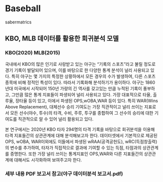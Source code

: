 # Baseball
sabermatrics
## KBO, MLB 데이터를 활용한 회귀분석 모델
### KBO(2020) MLB(2015)

  국내에서 KBO의 많은 인기로 사랑받고 있는 야구는 “기록의 스포츠”라고 불릴 정도로 경기 기록이 발달되어 있으며, 이를 바탕으로 한 다양한 통계 분석이 널리 사용되고 있다. 특히 야구는 몇 가지의 특정한 상황하에서 모든 경우의 수가 발생하여, 다른 스포츠 종목에 비해 정적인 특성이 있다. 따라서 기록화해 분석하기가 용이하다. 야구는 1860년대 미국에서 시작되어 150년 가량의 긴 역사를 갖고있는 만큼 누적된 기록이 풍부하고, 그만큼 많은 통계 지표들이 파생되어 널리 사용되고 있다. 가장 대표적으로 타율, 출루율, 장타율 등이 있고, 이에서 파생된 OPS,wOBA,WAR 등이 있다. 특히 WAR(Wins Above Replacement), 대체선수 승리 기여도는 가장 직관적이고 널리 쓰이는 지표로서 모든 선수(야수, 투수)의 타격, 수비, 주루, 투구를 종합하여 그 선수의 승리에 대한 기여도를 직관적으로 알 수 있어 널리 활용되고 있다.
  
 본 연구에서는 2020년 KBO 타자 294명의 타격 기록을 바탕으로 회귀분석을 이용해 타격 지표들간의 상관관계에 대해 분석해보고자 한다. 데이터셋에서 기본적으로 제공된 OPS, wOBA, WAR이외에도 이들에서 파생된 wRAA(공격공헌도), wRC(득점창출력)의 변수를 추가하여, 타자가 직접적으로 결과에 기여할 수 있는 득점, 타점과의 상관관계를 증명한다. 또한 가장 널리 쓰이는 통계지표인 OPS,WAR와 다른 지표들간의 상관관계에 대해서도 시각화하여 보여주고자 한다.

### 세부 내용 PDF 보고서 참고(야구 데이터분석 보고서.pdf)

